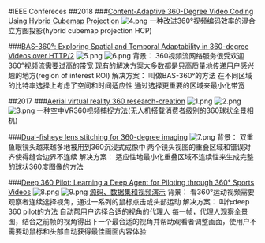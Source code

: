 #IEEE Confereces
##2018
###[Content-Adaptive 360-Degree Video Coding Using Hybrid Cubemap Projection](https://ieeexplore.ieee.org/document/8456280)
<img src="https://i.loli.net/2019/03/22/5c943bac5893a.png" alt="4.png" title="4.png" />
一种改进360°视频编码效率的混合立方图投影(hybrid cubemap projection HCP)

###[BAS-360°: Exploring Spatial and Temporal Adaptability in 360-degree Videos over HTTP/2](https://ieeexplore.ieee.org/document/8486390)
<img src="https://i.loli.net/2019/03/22/5c943f30cc00a.png" alt="5.png" title="5.png" />
<img src="https://i.loli.net/2019/03/22/5c943f30edb8e.png" alt="6.png" title="6.png" />
背景：
360视频流网络服务很受欢迎
360°视频流需要过高的带宽
现有的解决方案大多数都是只高质量地传递用户感兴趣的地方(region of interest ROI)
解决方案：
叫做BAS-360°的方法
在不同区域的比特率选择上考虑了空间和时间适应性
通过选择更重要的区域来最小化带宽

##2017
###[Aerial virtual reality 360 research-creation](https://ieeexplore.ieee.org/document/8346262)
<img src="https://i.loli.net/2019/03/22/5c943a22bb6a6.png" alt="1.png" title="1.png" />
<img src="https://i.loli.net/2019/03/22/5c943a22d3db2.png" alt="2.png" title="2.png" />
<img src="https://i.loli.net/2019/03/22/5c943a22d3662.png" alt="3.png" title="3.png" />
一种空中VR360视频捕捉方法(无人机搭载消费者级别的360球状全景相机)

###[Dual-fisheye lens stitching for 360-degree imaging](https://ieeexplore.ieee.org/abstract/document/7952541)
<img src="https://i.loli.net/2019/03/22/5c9442ba2b036.png" alt="7.png" title="7.png" />
背景：
双重鱼眼镜头越来越多地被用到360沉浸式成像中
两个镜头视图的重叠区域和错误对齐使得缝合边界不连续
解决方案：
适应性地最小化重叠区域不连续性来生成完整的球状360度图像的方法

###[Deep 360 Pilot: Learning a Deep Agent for Piloting through 360° Sports Videos](https://ieeexplore.ieee.org/abstract/document/8099636)
<img src="https://i.loli.net/2019/03/22/5c9449d94be2f.png" alt="8.png" title="8.png" />
<img src="https://i.loli.net/2019/03/22/5c9449d959383.png" alt="9.png" title="9.png" />
[源码、数据集和视频演示](http://aliensunmin.github.io/project/360video/)
背景：
看360°运动视频需要观察者连续选择视角，通过一系列的鼠标点击或头部运动
解决方案：
叫作deep 360 pilot的方法
自动帮用户选择合适的视角的代理人
每一帧，代理人观察全景图，结合之前帧的视角得出下一个最合适的视角并帮助观看者调整画面，使用户不需要动鼠标和头部自动获得最佳画面内容体验
